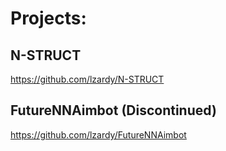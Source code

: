 # Projects:
## N-STRUCT
https://github.com/lzardy/N-STRUCT

## FutureNNAimbot (Discontinued)
https://github.com/lzardy/FutureNNAimbot
